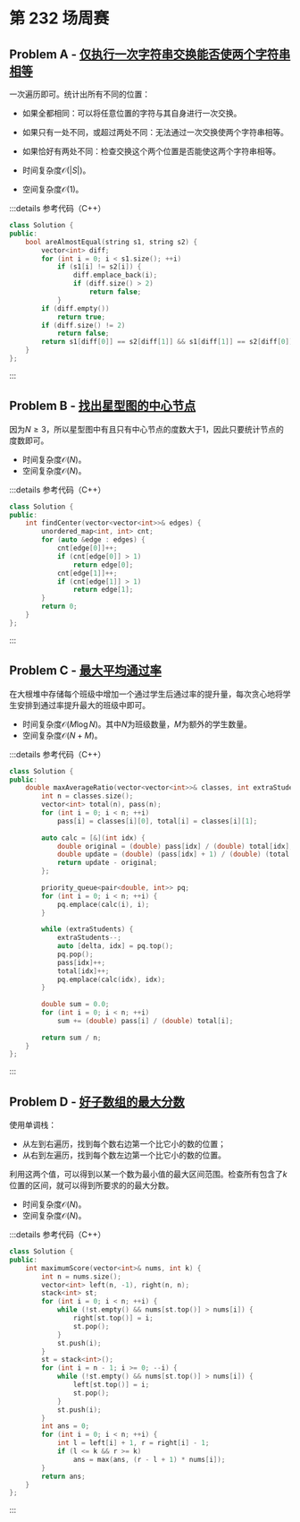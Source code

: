 # 第 232 场周赛

## Problem A - [仅执行一次字符串交换能否使两个字符串相等](https://leetcode.cn/problems/check-if-one-string-swap-can-make-strings-equal/)

一次遍历即可。统计出所有不同的位置：

- 如果全都相同：可以将任意位置的字符与其自身进行一次交换。
- 如果只有一处不同，或超过两处不同：无法通过一次交换使两个字符串相等。
- 如果恰好有两处不同：检查交换这个两个位置是否能使这两个字符串相等。

- 时间复杂度$\mathcal{O}(|S|)$。
- 空间复杂度$\mathcal{O}(1)$。

:::details 参考代码（C++）

```cpp
class Solution {
public:
    bool areAlmostEqual(string s1, string s2) {
        vector<int> diff;
        for (int i = 0; i < s1.size(); ++i)
            if (s1[i] != s2[i]) {
                diff.emplace_back(i);
                if (diff.size() > 2)
                    return false;
            }
        if (diff.empty())
            return true;
        if (diff.size() != 2)
            return false;
        return s1[diff[0]] == s2[diff[1]] && s1[diff[1]] == s2[diff[0]];
    }
};
```

:::

## Problem B - [找出星型图的中心节点](https://leetcode.cn/problems/find-center-of-star-graph/)

因为$N\geq3$，所以星型图中有且只有中心节点的度数大于$1$，因此只要统计节点的度数即可。

- 时间复杂度$\mathcal{O}(N)$。
- 空间复杂度$\mathcal{O}(N)$。

:::details 参考代码（C++）

```cpp
class Solution {
public:
    int findCenter(vector<vector<int>>& edges) {
        unordered_map<int, int> cnt;
        for (auto &edge : edges) {
            cnt[edge[0]]++;
            if (cnt[edge[0]] > 1)
                return edge[0];
            cnt[edge[1]]++;
            if (cnt[edge[1]] > 1)
                return edge[1];
        }
        return 0;
    }
};
```

:::

## Problem C - [最大平均通过率](https://leetcode.cn/problems/maximum-average-pass-ratio/)

在大根堆中存储每个班级中增加一个通过学生后通过率的提升量，每次贪心地将学生安排到通过率提升最大的班级中即可。

- 时间复杂度$\mathcal{O}(M\log N)$。其中$N$为班级数量，$M$为额外的学生数量。
- 空间复杂度$\mathcal{O}(N+M)$。

:::details 参考代码（C++）

```cpp
class Solution {
public:
    double maxAverageRatio(vector<vector<int>>& classes, int extraStudents) {
        int n = classes.size();
        vector<int> total(n), pass(n);
        for (int i = 0; i < n; ++i)
            pass[i] = classes[i][0], total[i] = classes[i][1];
        
        auto calc = [&](int idx) {
            double original = (double) pass[idx] / (double) total[idx];
            double update = (double) (pass[idx] + 1) / (double) (total[idx] + 1);  
            return update - original;
        };
        
        priority_queue<pair<double, int>> pq;
        for (int i = 0; i < n; ++i) {
            pq.emplace(calc(i), i);
        }
        
        while (extraStudents) {
            extraStudents--;
            auto [delta, idx] = pq.top();
            pq.pop();
            pass[idx]++;
            total[idx]++;
            pq.emplace(calc(idx), idx);
        }
        
        double sum = 0.0;
        for (int i = 0; i < n; ++i)
            sum += (double) pass[i] / (double) total[i];
        
        return sum / n;
    }
};
```

:::

## Problem D - [好子数组的最大分数](https://leetcode.cn/problems/maximum-score-of-a-good-subarray/)

使用单调栈：

- 从左到右遍历，找到每个数右边第一个比它小的数的位置；
- 从右到左遍历，找到每个数左边第一个比它小的数的位置。

利用这两个值，可以得到以某一个数为最小值的最大区间范围。检查所有包含了$k$位置的区间，就可以得到所要求的的最大分数。

- 时间复杂度$\mathcal{O}(N)$。
- 空间复杂度$\mathcal{O}(N)$。

:::details 参考代码（C++）

```cpp
class Solution {
public:
    int maximumScore(vector<int>& nums, int k) {
        int n = nums.size();
        vector<int> left(n, -1), right(n, n);
        stack<int> st;
        for (int i = 0; i < n; ++i) {
            while (!st.empty() && nums[st.top()] > nums[i]) {
                right[st.top()] = i;
                st.pop();
            }
            st.push(i);
        }
        st = stack<int>();
        for (int i = n - 1; i >= 0; --i) {
            while (!st.empty() && nums[st.top()] > nums[i]) {
                left[st.top()] = i;
                st.pop();
            }
            st.push(i);
        }
        int ans = 0;
        for (int i = 0; i < n; ++i) {
            int l = left[i] + 1, r = right[i] - 1;
            if (l <= k && r >= k)
                ans = max(ans, (r - l + 1) * nums[i]);
        }
        return ans;
    }
};
```

:::
